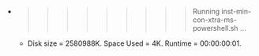* >>>>>>>>> Running inst-min-con-xtra-ms-powershell.sh ...
  * Disk size = 2580988K. Space Used = 4K. Runtime = 00:00:00:01.
